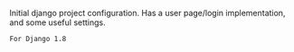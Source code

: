 Initial django project configuration.
Has a user page/login implementation, and some useful settings.


`For Django 1.8`